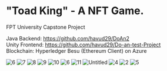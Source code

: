 # "Toad King" - A NFT Game.

FPT University Capstone Project <br />


Java Backend: https://github.com/havud29/DoAn2  <br />
Unity Frontend: https://github.com/havud29/Do-an-test-Project  <br />
Blockchain: Hyperledger Besu (Ethereum Client) on Azure  <br />

![6](https://user-images.githubusercontent.com/126559936/221836564-54f1ac10-d700-406c-8067-d2438a9da80f.png)
![7](https://user-images.githubusercontent.com/126559936/221836613-d322f604-0d19-43b1-b82d-7703cc32963d.png)
![8](https://user-images.githubusercontent.com/126559936/221836619-8d92a6f4-4682-4ce9-aedb-a7ccf9bf6b39.png)
![9](https://user-images.githubusercontent.com/126559936/221836626-2073aa19-5238-4443-88f7-d2735e75ab8f.png)
![10](https://user-images.githubusercontent.com/126559936/221836628-c261207f-6c4d-4aac-81f5-a9fb1e4a553f.png)
![6](https://user-images.githubusercontent.com/126559936/221836632-81273017-8e29-426b-909a-fac4d18d0e22.png)
![11](https://user-images.githubusercontent.com/126559936/221836635-fca5d63f-56f3-442f-a98b-aee3ad97f82b.png)
![Untitled](https://user-images.githubusercontent.com/126559936/221836646-fc26144e-505c-41c4-aa0e-68d46cb348e1.png)
![4](https://user-images.githubusercontent.com/126559936/221836663-fa8ffc03-1cf6-491c-90cb-ede2207864d6.png)
![2](https://user-images.githubusercontent.com/126559936/221836669-d26fec7d-8bec-4099-a648-6ad756812717.png)
![5](https://user-images.githubusercontent.com/126559936/221836675-c7421237-351e-4d2d-9827-3921cfcdd3c1.png)

